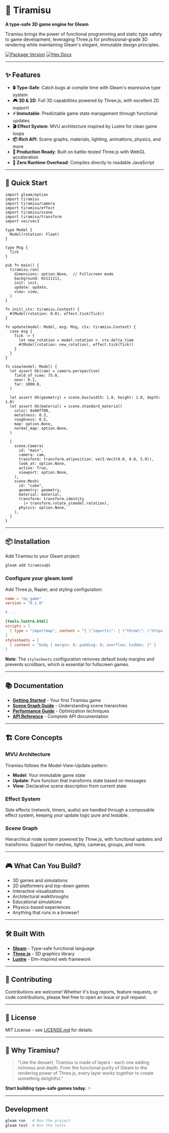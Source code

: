 # 🍰 Tiramisu

**A type-safe 3D game engine for Gleam**

Tiramisu brings the power of functional programming and static type safety to game development, leveraging Three.js for professional-grade 3D rendering while maintaining Gleam's elegant, immutable design principles.

[![Package Version](https://img.shields.io/hexpm/v/tiramisu)](https://hex.pm/packages/tiramisu)
[![Hex Docs](https://img.shields.io/badge/hex-docs-ffaff3)](https://hexdocs.pm/tiramisu/)

---

## ✨ Features

- **🔒 Type-Safe**: Catch bugs at compile time with Gleam's expressive type system
- **🎮 3D & 2D**: Full 3D capabilities powered by Three.js, with excellent 2D support
- **⚡ Immutable**: Predictable game state management through functional updates
- **🎬 Effect System**: MVU architecture inspired by Lustre for clean game loops
- **📦 Rich API**: Scene graphs, materials, lighting, animations, physics, and more
- **🚀 Production Ready**: Built on battle-tested Three.js with WebGL acceleration
- **🎯 Zero Runtime Overhead**: Compiles directly to readable JavaScript

---

## 🚀 Quick Start

```gleam
import gleam/option
import tiramisu
import tiramisu/camera
import tiramisu/effect
import tiramisu/scene
import tiramisu/transform
import vec/vec3

type Model {
  Model(rotation: Float)
}

type Msg {
  Tick
}

pub fn main() {
  tiramisu.run(
    dimensions: option.None,  // Fullscreen mode
    background: 0x111111,
    init: init,
    update: update,
    view: view,
  )
}

fn init(_ctx: tiramisu.Context) {
  #(Model(rotation: 0.0), effect.tick(Tick))
}

fn update(model: Model, msg: Msg, ctx: tiramisu.Context) {
  case msg {
    Tick -> {
      let new_rotation = model.rotation +. ctx.delta_time
      #(Model(rotation: new_rotation), effect.tick(Tick))
    }
  }
}

fn view(model: Model) {
  let assert Ok(cam) = camera.perspective(
    field_of_view: 75.0,
    near: 0.1,
    far: 1000.0,
  )

  let assert Ok(geometry) = scene.box(width: 1.0, height: 1.0, depth: 1.0)
  let assert Ok(material) = scene.standard_material(
    color: 0x00ff00,
    metalness: 0.3,
    roughness: 0.5,
    map: option.None,
    normal_map: option.None,
  )

  [
    scene.Camera(
      id: "main",
      camera: cam,
      transform: transform.at(position: vec3.Vec3(0.0, 0.0, 5.0)),
      look_at: option.None,
      active: True,
      viewport: option.None,
    ),
    scene.Mesh(
      id: "cube",
      geometry: geometry,
      material: material,
      transform: transform.identity
        |> transform.rotate_y(model.rotation),
      physics: option.None,
    ),
  ]
}
```

---

## 📦 Installation

Add Tiramisu to your Gleam project:

```sh
gleam add tiramisu@1
```

### Configure your gleam.toml

Add Three.js, Rapier, and styling configuration:

```toml
name = "my_game"
version = "0.1.0"

# ...

[tools.lustre.html]
scripts = [
  { type = "importmap", content = "{ \"imports\": { \"three\": \"https://cdn.jsdelivr.net/npm/three@0.180.0/build/three.module.js\", \"three/addons/\": \"https://cdn.jsdelivr.net/npm/three@0.180.0/examples/jsm/\", \"@dimforge/rapier3d-compat\": \"https://cdn.jsdelivr.net/npm/@dimforge/rapier3d-compat@0.11.2/+esm\" } }" }
]
stylesheets = [
  { content = "body { margin: 0; padding: 0; overflow: hidden; }" }
]
```

**Note**: The `stylesheets` configuration removes default body margins and prevents scrollbars, which is essential for fullscreen games.

---

## 📚 Documentation

- [**Getting Started**](https://hexdocs.pm/tiramisu/getting_started.html) - Your first Tiramisu game
- [**Scene Graph Guide**](https://hexdocs.pm/tiramisu/scene_graph_guide.html) - Understanding scene hierarchies
- [**Performance Guide**](https://hexdocs.pm/tiramisu/performance_guide.html) - Optimization techniques
- [**API Reference**](https://hexdocs.pm/tiramisu/) - Complete API documentation

---

## 🏗️ Core Concepts

### MVU Architecture

Tiramisu follows the Model-View-Update pattern:

- **Model**: Your immutable game state
- **Update**: Pure function that transforms state based on messages
- **View**: Declarative scene description from current state

### Effect System

Side effects (network, timers, audio) are handled through a composable effect system, keeping your update logic pure and testable.

### Scene Graph

Hierarchical node system powered by Three.js, with functional updates and transforms. Support for meshes, lights, cameras, groups, and more.

---

## 🎮 What Can You Build?

- 3D games and simulations
- 2D platformers and top-down games
- Interactive visualizations
- Architectural walkthroughs
- Educational simulations
- Physics-based experiences
- Anything that runs in a browser!

---

## 🛠️ Built With

- **[Gleam](https://gleam.run)** - Type-safe functional language
- **[Three.js](https://threejs.org)** - 3D graphics library
- **[Lustre](https://lustre.build)** - Elm-inspired web framework

---

## 🤝 Contributing

Contributions are welcome! Whether it's bug reports, feature requests, or code contributions, please feel free to open an issue or pull request.

---

## 📄 License

MIT License - see [LICENSE.md](./LICENSE.md) for details.

---

## 🌟 Why Tiramisu?

> "Like the dessert, Tiramisu is made of layers - each one adding richness and depth. From the functional purity of Gleam to the rendering power of Three.js, every layer works together to create something delightful."

**Start building type-safe games today.** ✨

---

## Development

```sh
gleam run   # Run the project
gleam test  # Run the tests
```
